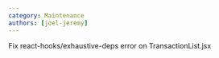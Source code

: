 ```yaml
---
category: Maintenance
authors: [joel-jeremy]
---
```


Fix react-hooks/exhaustive-deps error on TransactionList.jsx
